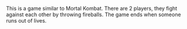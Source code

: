 This is a game similar to Mortal Kombat. There are 2 players, they fight against each other by throwing fireballs. The game ends when someone runs out of lives.
